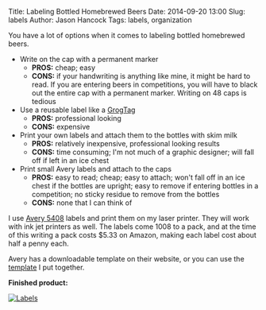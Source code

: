 Title: Labeling Bottled Homebrewed Beers
Date: 2014-09-20 13:00
Slug: labels
Author: Jason Hancock
Tags: labels, organization

You have a lot of options when it comes to labeling bottled homebrewed beers.

* Write on the cap with a permanent marker
    * **PROS:** cheap; easy
    * **CONS:** if your handwriting is anything like mine, it might be hard to read. If you are entering beers in competitions, you will have to black out the entire cap with a permanent marker. Writing on 48 caps is tedious
* Use a reusable label like a [GrogTag](http://www.grogtag.com/)
    * **PROS:** professional looking
    * **CONS:** expensive
* Print your own labels and attach them to the bottles with skim milk
    * **PROS:** relatively inexpensive, professional looking results
    * **CONS:** time consuming; I'm not much of a graphic designer; will fall off if left in an ice chest
* Print small Avery labels and attach to the caps
    * **PROS:** easy to read; cheap; easy to attach; won't fall off in an ice chest if the bottles are upright; easy to remove if entering bottles in a competition; no sticky residue to remove from the bottles
    * **CONS:** none that I can think of

I use [Avery 5408](http://amzn.to/1tGHj3Z) labels and print them on my laser printer. They will work with ink jet printers as well. The labels come 1008 to a pack, and at the time of this writing a pack costs $5.33 on Amazon, making each label cost about half a penny each.

Avery has a downloadable template on their website, or you can use the [template]({filename}/assets/docs/2014/09/label_template.doc) I put together.

**Finished product:**

[![Labels](/assets/images/2014/09/labels/labels_thumb.jpg)]({filename}/assets/images/2014/09/labels/labels.jpg)

